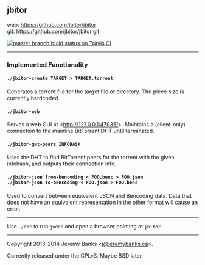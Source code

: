 ## jbitor

web: https://github.com/jbitor/jbitor  
git: https://github.com/jbitor/jbitor.git

<a href="https://travis-ci.org/jbitor/jbitor/branches">
<img src="https://travis-ci.org/jbitor/jbitor.png?branch=master"
     alt="master branch build status on Travis CI" />
</a>

---

### Implemented Functionality

#### `./jbitor-create TARGET > TARGET.torrent`

Generates a torrent file for the target file or directory. The piece size is currently hardcoded.

#### `./jbitor-web`

Serves a web GUI at <<http://127.0.0.1:47935/>>.
Maintains a (client-only) connection to the mainline BitTorrent DHT until terminated.

#### `./jbitor-get-peers INFOHASH`

Uses the DHT to find BitTorrent peers for the torrent with the given infohash, and outputs their connection info.

#### `./jbitor-json from-bencoding < FOO.benc > FOO.json`  <br />  `./jbitor-json to-bencoding < FOO.json > FOO.benc`

Used to convert between equivalent JSON and Bencoding data. Data that does not have an equivalent representation in the other format will cause an error.

---

Use `./doc` to run `godoc` and open a browser pointing at `jbitor`.

---

Copyright 2013-2014 Jeremy Banks <<j@jeremybanks.ca>>.

Currently released under the GPLv3. Maybe BSD later.
